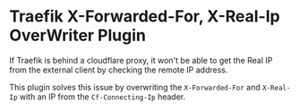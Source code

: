 # Traefik X-Forwarded-For, X-Real-Ip OverWriter Plugin

If Traefik is behind a cloudflare proxy, it won't be able to get the Real IP from the external client by checking
the remote IP address. 

This plugin solves this issue by overwriting the `X-Forwarded-For` and `X-Real-Ip` with an IP from the `Cf-Connecting-Ip` header.
